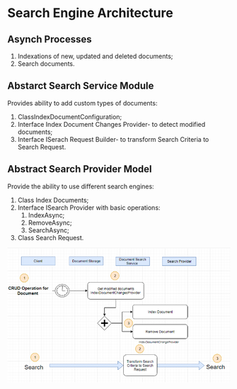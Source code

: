 # Search Engine Architecture

## Asynch Processes

1. Indexations of new, updated and deleted documents;
1. Search documents.


## Abstarct Search Service Module

Provides ability to add custom types of documents:

1. ClassIndexDocumentConfiguration;
1. Interface Index Document Changes Provider- to detect modified documents;
1. Interface ISerach Request Builder- to transform Search Criteria to Search Request.

## Abstract Search Provider Model

Provide the ability to use different search engines:

1. Class Index Documents;
1. Interface ISearch Provider with basic operations:
     1. IndexAsync;
     1. RemoveAsync;
     1. SearchAsync;
1. Class Search Request.

![Fig. Async Update and Search](media/diagram-async-update-and-search.png)